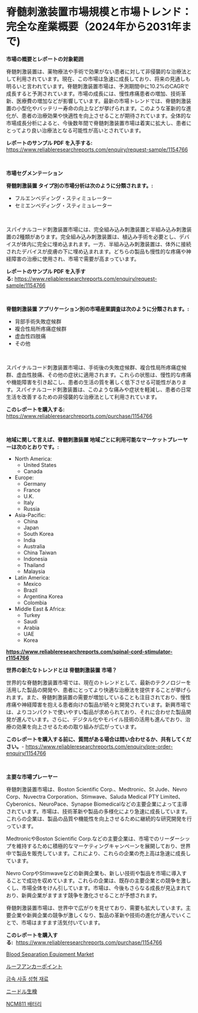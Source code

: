 <p><h1>脊髄刺激装置市場規模と市場トレンド：完全な産業概要（2024年から2031年まで)</h1></p><p><strong>市場の概要とレポートの対象範囲</strong></p>
<p><p>脊髄刺激装置は、薬物療法や手術で効果がない患者に対して非侵襲的な治療法として利用されています。現在、この市場は急速に成長しており、将来の見通しも明るいと言われています。脊髄刺激装置市場は、予測期間中に10.2%のCAGRで成長すると予測されています。市場の成長には、慢性疼痛患者の増加、技術革新、医療費の増加などが影響しています。最新の市場トレンドでは、脊髄刺激装置の小型化やバッテリー寿命の向上などが挙げられます。このような革新的な進化が、患者の治療効果や快適性を向上させることが期待されています。全体的な市場成長分析によると、今後数年間で脊髄刺激装置市場は着実に拡大し、患者にとってより良い治療法となる可能性が高いとされています。</p></p>
<p><strong>レポートのサンプル PDF を入手する:</strong> <a href="https://www.reliableresearchreports.com/enquiry/request-sample/1154766">https://www.reliableresearchreports.com/enquiry/request-sample/1154766</a></p>
<p>&nbsp;</p>
<p><strong>市場セグメンテーション</strong></p>
<p><strong>脊髄刺激装置 タイプ別の市場分析は次のように分類されます。:</strong></p>
<p><ul><li>フルエンベディング・スティミュレーター</li><li>セミエンベディング・スティミュレーター</li></ul></p>
<p>&nbsp;</p>
<p><p>スパイナルコード刺激装置市場には、完全組み込み刺激装置と半組み込み刺激装置の2種類があります。完全組み込み刺激装置は、植込み手術を必要とし、デバイスが体内に完全に埋め込まれます。一方、半組み込み刺激装置は、体外に接続されたデバイスが皮膚の下に埋め込まれます。どちらの製品も慢性的な疼痛や神経障害の治療に使用され、市場で需要が高まっています。</p></p>
<p><strong>レポートのサンプル PDF を入手する:</strong>&nbsp;<a href="https://www.reliableresearchreports.com/enquiry/request-sample/1154766">https://www.reliableresearchreports.com/enquiry/request-sample/1154766</a></p>
<p>&nbsp;</p>
<p><strong> 脊髄刺激装置 アプリケーション別の市場産業調査は次のように分類されます。:</strong></p>
<p><ul><li>背部手術失敗症候群</li><li>複合性局所疼痛症候群</li><li>虚血性四肢痛</li><li>その他</li></ul></p>
<p>&nbsp;</p>
<p><p>スパイナルコード刺激装置市場は、手術後の失敗症候群、複合性局所疼痛症候群、虚血性肢痛、その他の症状に適用されます。これらの状態は、慢性的な疼痛や機能障害を引き起こし、患者の生活の質を著しく低下させる可能性があります。スパイナルコード刺激装置は、このような痛みや症状を軽減し、患者の日常生活を改善するための非侵襲的な治療法として利用されています。</p></p>
<p><strong>このレポートを購入する:</strong>&nbsp; <a href="https://www.reliableresearchreports.com/purchase/1154766">https://www.reliableresearchreports.com/purchase/1154766</a></p>
<p>&nbsp;</p>
<p><strong>地域に関して言えば、脊髄刺激装置 地域ごとに利用可能なマーケットプレーヤーは次のとおりです。:</strong></p>
<p><ul>
    <li>
        North America:
        <ul>
            <li>United States</li>
            <li>Canada</li>
        </ul>
    </li>
    <li>
        Europe:
        <ul>
            <li>Germany</li>
            <li>France</li>
            <li>U.K.</li>
            <li>Italy</li>
            <li>Russia</li>
        </ul>
    </li>
    <li>
        Asia-Pacific:
        <ul>
            <li>China</li>
            <li>Japan</li>
            <li>South Korea</li>
            <li>India</li>
            <li>Australia</li>
            <li>China Taiwan</li>
            <li>Indonesia</li>
            <li>Thailand</li>
            <li>Malaysia</li>
        </ul>
    </li>
    <li>
        Latin America:
        <ul>
            <li>Mexico</li>
            <li>Brazil</li>
            <li>Argentina Korea</li>
            <li>Colombia</li>
        </ul>
    </li>
    <li>
        Middle East & Africa:
        <ul>
            <li>Turkey</li>
            <li>Saudi</li>
            <li>Arabia</li>
            <li>UAE</li>
            <li>Korea</li>
        </ul>
    </li>
    </ul></p>
<p><strong><a href="https://www.reliableresearchreports.com/spinal-cord-stimulator-r1154766">https://www.reliableresearchreports.com/spinal-cord-stimulator-r1154766</a></strong>&nbsp;</p>
<p><strong>世界の新たなトレンドとは 脊髄刺激装置 市場？</strong></p>
<p><p>世界的な脊髄刺激装置市場では、現在のトレンドとして、最新のテクノロジーを活用した製品の開発や、患者にとってより快適な治療法を提供することが挙げられます。また、脊髄刺激装置の需要が増加していることも注目されており、慢性疼痛や神経障害を抱える患者向けの製品が続々と開発されています。新興市場では、よりコンパクトで使いやすい製品が求められており、それに合わせた製品開発が進んでいます。さらに、デジタル化やモバイル技術の活用も進んでおり、治療の効果を向上させるための取り組みが広がっています。</p></p>
<p><strong>このレポートを購入する前に、質問がある場合は問い合わせるか、共有してください。</strong>- <a href="https://www.reliableresearchreports.com/enquiry/pre-order-enquiry/1154766">https://www.reliableresearchreports.com/enquiry/pre-order-enquiry/1154766</a></p>
<p>&nbsp;</p>
<p><strong>主要な市場プレーヤー</strong></p>
<p><p>脊髄刺激装置市場は、Boston Scientific Corp.、Medtronic、St Jude、Nevro Corp、Nuvectra Corporation、Stimwave、Saluda Medical PTY Limited、Cyberonics、NeuroPace、Synapse Biomedicalなどの主要企業によって主導されています。市場は、技術革新や製品の多様化により急速に成長しています。これらの企業は、製品の品質や機能性を向上させるために継続的な研究開発を行っています。</p><p>MedtronicやBoston Scientific Corp.などの主要企業は、市場でのリーダーシップを維持するために積極的なマーケティングキャンペーンを展開しており、世界中で製品を販売しています。これにより、これらの企業の売上高は急速に成長しています。</p><p>Nevro CorpやStimwaveなどの新興企業も、新しい技術や製品を市場に導入することで成功を収めています。これらの企業は、既存の主要企業との競争を激しくし、市場全体をけん引しています。市場は、今後もさらなる成長が見込まれており、新興企業がますます競争を激化させることが予想されます。</p><p>脊髄刺激装置市場は、世界中で広がりを見せており、需要も拡大しています。主要企業や新興企業の競争が激しくなり、製品の革新や技術の進化が進んでいくことで、市場はますます活気付いています。</p></p>
<p><strong>このレポートを購入する:</strong>&nbsp;&nbsp;<a href="https://www.reliableresearchreports.com/purchase/1154766">https://www.reliableresearchreports.com/purchase/1154766</a></p>
<p><p><a href="https://github.com/changoleonlaverguenzanoexiste/Market-Research-Report-List-2/blob/main/blood-separation-equipment-market.md">Blood Separation Equipment Market</a></p><p><a href="https://medium.com/@chrispcreem58/%E5%B1%8B%E6%A0%B9%E3%82%A2%E3%83%B3%E3%82%AB%E3%83%BC%E3%83%9D%E3%82%A4%E3%83%B3%E3%83%88%E5%B8%82%E5%A0%B4%E8%A6%8F%E6%A8%A1%E3%81%A8%E5%B8%82%E5%A0%B4%E3%83%88%E3%83%AC%E3%83%B3%E3%83%89-%E5%AE%8C%E5%85%A8%E3%81%AA%E6%A5%AD%E7%95%8C%E6%A6%82%E8%A6%81-2024%E5%B9%B4%E3%81%8B%E3%82%892031%E5%B9%B4%E3%81%BE%E3%81%A7-e153b3fabef7">ルーフアンカーポイント</a></p><p><a href="https://medium.com/@alexemumu2022/%EA%B8%88%EC%86%8D-%EC%82%AC%EC%B6%9C-%EC%84%B1%ED%98%95-%EC%9E%AC%EB%A3%8C-%EC%8B%9C%EC%9E%A5-%EA%B7%9C%EB%AA%A8-%EB%B0%8F-%EC%8B%9C%EC%9E%A5-%EB%8F%99%ED%96%A5-%EC%99%84%EC%A0%84%ED%95%9C-%EC%82%B0%EC%97%85-%EA%B0%9C%EC%9A%94-2024%EB%85%84%EB%B6%80%ED%84%B0-2031%EB%85%84%EA%B9%8C%EC%A7%80-2beb5b578724">금속 사출 성형 재료</a></p><p><a href="https://github.com/one-cool-chick/Market-Research-Report-List-1/blob/main/318564423492.md">ニードル生検</a></p><p><a href="https://medium.com/@raisin7568/ncm811-%EB%B0%B0%ED%84%B0%EB%A6%AC-%EC%8B%9C%EC%9E%A5-%EC%8B%9C%EC%9E%A5-cagr-%EC%8B%9C%EC%9E%A5-%ED%8A%B8%EB%A0%8C%EB%93%9C-%EB%B0%8F-%EC%84%B1%EC%9E%A5-%EC%A0%84%EB%9E%B5%EC%97%90-%EB%8C%80%ED%95%9C-%ED%86%B5%EC%B0%B0%EB%A0%A5-7b16531c68e1">NCM811 배터리</a></p></p>